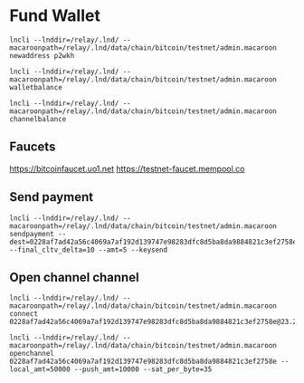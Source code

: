 # Fund Wallet
```
lncli --lnddir=/relay/.lnd/ --macaroonpath=/relay/.lnd/data/chain/bitcoin/testnet/admin.macaroon newaddress p2wkh
```

```
lncli --lnddir=/relay/.lnd/ --macaroonpath=/relay/.lnd/data/chain/bitcoin/testnet/admin.macaroon walletbalance

lncli --lnddir=/relay/.lnd/ --macaroonpath=/relay/.lnd/data/chain/bitcoin/testnet/admin.macaroon channelbalance
```

## Faucets
https://bitcoinfaucet.uo1.net
https://testnet-faucet.mempool.co


## Send payment
```
lncli --lnddir=/relay/.lnd/ --macaroonpath=/relay/.lnd/data/chain/bitcoin/testnet/admin.macaroon sendpayment --dest=0228af7ad42a56c4069a7af192d139747e98283dfc8d5ba8da9884821c3ef2758e --final_cltv_delta=10 --amt=5 --keysend
```


## Open channel channel
```
lncli --lnddir=/relay/.lnd/ --macaroonpath=/relay/.lnd/data/chain/bitcoin/testnet/admin.macaroon connect 0228af7ad42a56c4069a7af192d139747e98283dfc8d5ba8da9884821c3ef2758e@23.21.38.48:9735
```

```
lncli --lnddir=/relay/.lnd/ --macaroonpath=/relay/.lnd/data/chain/bitcoin/testnet/admin.macaroon openchannel 0228af7ad42a56c4069a7af192d139747e98283dfc8d5ba8da9884821c3ef2758e --local_amt=50000 --push_amt=10000 --sat_per_byte=35
```

